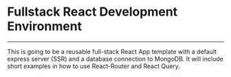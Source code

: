 # Fullstack React Development Environment
---

This is going to be a reusable full-stack React App template with a default express server (SSR) and a database connection to MongoDB. It will include short examples in how to use React-Router and React Query.

